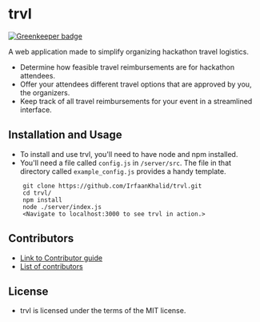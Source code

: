 # trvl

[![Greenkeeper badge](https://badges.greenkeeper.io/VandyHacks/trvl.svg)](https://greenkeeper.io/)

A web application made to simplify organizing hackathon travel logistics.
  * Determine how feasible travel reimbursements are for hackathon attendees.
  * Offer your attendees different travel options that are approved by you, the organizers.
  * Keep track of all travel reimbursements for your event in a streamlined interface.

## Installation and Usage
  * To install and use trvl, you'll need to have node and npm installed. 
  * You'll need a file called `config.js` in `/server/src`. The file in that directory called `example_config.js` provides a handy template.

```
    git clone https://github.com/IrfaanKhalid/trvl.git
    cd trvl/
    npm install
    node ./server/index.js
    <Navigate to localhost:3000 to see trvl in action.>
```

## Contributors
* [Link to Contributor guide](https://github.com/IrfaanKhalid/trvl/blob/master/CONTRIBUTING.md)
* [List of contributors](https://github.com/IrfaanKhalid/trvl/blob/master/CONTRIBUTORS.md)

## License 
* trvl is licensed under the terms of the MIT license.
